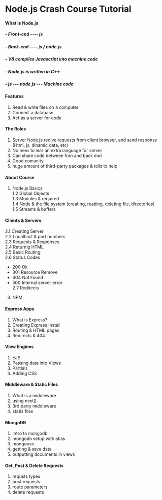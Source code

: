# Node.js Crash Course Tutorial

#### What is Node.js

##### - Front-end ---- js

##### - Back-end ---- js / node.js

##### - V8 compiles Javascript into machine code

##### - Node.js is written in C++

##### - js --- node.js --- Machine code

#### Features
1. Read & write files on a computer<br>
2. Connect a database<br>
3. Act as a server for code<br>

#### The Roles
1. Server Node.js recive requests from client browser, and send response (Html, js, dinamic data, etc)<br>
2. No nees to lear an extra language for server<br>
3. Can share code between fron and back end<br>
4. Good comunity<br>
5. huge amount of third-party packages & tolls to help<br>

#### About Course

1. Node.js Basics<br>
1.2 Global Objects<br>
1.3 Modules & required<br>
1.4 Node & the file system (creating, reading, deleting file, directories)<br>
1.5 Streams & buffers<br>

#### Clients & Servers
2.1 Creating Server<br>
2.2 Localhost & port numbers<br>
2.3 Requests & Responses<br>
2.4 Returnig HTML<br>
2.5 Basic Routing<br>
2.6 Status Codes<br>
- 200 Ok<br>
- 301 Resource Remove<br>
- 404 Not Found<br>
- 500 Internal server error<br>
2.7 Redirects<br>
3. NPM<br>

#### Express Apps
1. What is Express?
2. Creating Express Install
3. Routing & HTML pages
4. Redirects & 404

#### View Engines
1. EJS
2. Passing data into Views
3. Partials
4. Adding CSS

#### Middleware & Static Files
1. What is a middleware
2. using next()
3. 3rd party middleware
4. statis files

#### MongoDB
1. Intro to mongodb
2. mongodb setup with atlas
3. mongoose
4. getting & save data
5. outputting documents in views

#### Get, Post & Delete Requests
1. requsts types
2. post requests
3. route parameters
4. delete requests
